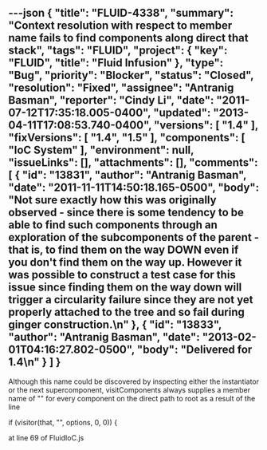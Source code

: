 ---json
{
  "title": "FLUID-4338",
  "summary": "Context resolution with respect to member name fails to find components along direct that stack",
  "tags": "FLUID",
  "project": {
    "key": "FLUID",
    "title": "Fluid Infusion"
  },
  "type": "Bug",
  "priority": "Blocker",
  "status": "Closed",
  "resolution": "Fixed",
  "assignee": "Antranig Basman",
  "reporter": "Cindy Li",
  "date": "2011-07-12T17:35:18.005-0400",
  "updated": "2013-04-11T17:08:53.740-0400",
  "versions": [
    "1.4"
  ],
  "fixVersions": [
    "1.4",
    "1.5"
  ],
  "components": [
    "IoC System"
  ],
  "environment": null,
  "issueLinks": [],
  "attachments": [],
  "comments": [
    {
      "id": "13831",
      "author": "Antranig Basman",
      "date": "2011-11-11T14:50:18.165-0500",
      "body": "Not sure exactly how this was originally observed - since there is **some** tendency to be able to find such components through an exploration of the subcomponents of the parent - that is, to find them on the way DOWN even if you don't find them on the way up. However it was possible to construct a test case for this issue since finding them on the way down will trigger a circularity failure since they are not yet properly attached to the tree and so fail during ginger construction.\n"
    },
    {
      "id": "13833",
      "author": "Antranig Basman",
      "date": "2013-02-01T04:16:27.802-0500",
      "body": "Delivered for 1.4\n"
    }
  ]
}
---
Although this name could be discovered by inspecting either the instantiator or the next supercomponent, visitComponents always supplies a member name of "" for every component on the direct path to root as a result of the line&#x20;

if (visitor(that, "", options, 0, 0)) {&#x20;

at line 69 of FluidIoC.js

        